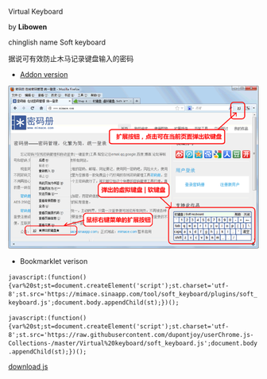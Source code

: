 Virtual Keyboard

by **Libowen**

chinglish name Soft keyboard

据说可有效防止木马记录键盘输入的密码

- [Addon version](https://addons.mozilla.org/zh-TW/firefox/addon/软键盘虚拟键盘soft-keyboardvirtual/)

![addon-preview](img/addon-preview.png)

- Bookmarklet verison

`javascript:(function(){var%20st;st=document.createElement('script');st.charset='utf-8';st.src='https://mimace.sinaapp.com/tool/soft_keyboard/plugins/soft_keyboard.js';document.body.appendChild(st);})();`

`javascript:(function(){var%20st;st=document.createElement('script');st.charset='utf-8';st.src='https://raw.githubusercontent.com/dupontjoy/userChrome.js-Collections-/master/Virtual%20keyboard/soft_keyboard.js';document.body.appendChild(st);})();`
         
[download js](https://mimace.sinaapp.com/tool/soft_keyboard/plugins/soft_keyboard.js)